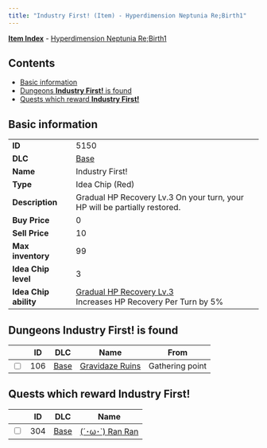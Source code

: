 ```yaml
---
title: "Industry First! (Item) - Hyperdimension Neptunia Re;Birth1"
---
```


[**Item Index**](/neptunia/rb1/item/index.html) - [Hyperdimension Neptunia Re;Birth1](/neptunia/rb1)

## Contents

- [Basic information](#basic-information)
- [Dungeons **Industry First!** is found](#dungeons-industry-first-is-found)
- [Quests which reward **Industry First!**](#quests-which-reward-industry-first)

## Basic information

|   |   |
| -- | -- |
| **ID** | 5150 |
| **DLC** | [Base](/neptunia/rb1/dlc/1-base.html) |
| **Name** | Industry First! |
| **Type** | Idea Chip (Red) |
| **Description** | Gradual HP Recovery Lv.3 On your turn, your HP will be partially restored. |
| **Buy Price** | 0 |
| **Sell Price** | 10 |
| **Max inventory** | 99 |
| **Idea Chip level** | 3 |
| **Idea Chip ability** | [Gradual HP Recovery Lv.3](/neptunia/rb1/avatar/1-9649-gradual-hp-recovery-lv-3.html)<br />Increases HP Recovery Per Turn by 5% |


## Dungeons **Industry First!** is found

|    | ID | DLC | Name | From |
| -- | -- | --- | ---- | ---- |
| <input type="checkbox" id="rb1-dungeon-1-106" class="trackbox" /> | 106 | [Base](/neptunia/rb1/dlc/1-base.html) | [Gravidaze Ruins](/neptunia/rb1/dungeon/1-106-gravidaze-ruins.html) | Gathering point |


## Quests which reward **Industry First!**

|    | ID | DLC | Name |
| -- | -- | --- | ---- |
| <input type="checkbox" id="rb1-quest-1-304" class="trackbox" /> | 304 | [Base](/neptunia/rb1/dlc/1-base.html) | [(´･ω･`) Ran Ran](/neptunia/rb1/quest/1-304-ran-ran.html) |
